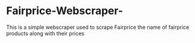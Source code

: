 # Fairprice-Webscraper-

This is a simple webscraper used to scrape Fairprice the name of fairprice products along with their prices
